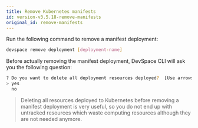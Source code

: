 ```yaml
---
title: Remove Kubernetes manifests
id: version-v3.5.18-remove-manifests
original_id: remove-manifests
---
```


Run the following command to remove a manifest deployment:
```bash
devspace remove deployment [deployment-name]
```

Before actually removing the manifest deployment, DevSpace CLI will ask you the following question:
```bash
? Do you want to delete all deployment resources deployed?  [Use arrows to move, type to filter]
> yes
  no
```

> Deleting all resources deployed to Kubernetes before removing a manifest deployment is very useful, so you do not end up with untracked resources which waste computing resources although they are not needed anymore.
